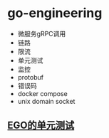 # go-engineering
* 微服务gRPC调用
* 链路
* 限流
* 单元测试
* 监控
* protobuf
* 错误码  
* docker compose
* unix domain socket

## [EGO的单元测试](./chapter_ego_unittest)



